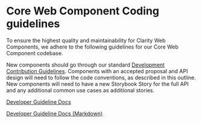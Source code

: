 # Core Web Component Coding guidelines

To ensure the highest quality and maintainability for Clarity Web Components, we
adhere to the following guidelines for our Core Web Component codebase.

New components should go through our standard [Development Contribution Guidelines](./CONTRIBUTING_DEVELOPMENT.md).
Components with an accepted proposal and API design will need to follow the
code conventions, as described in this outline. New components will need to have
a new Storybook Story for the full API and any additional common use
cases as additional stories.

[Developer Guideline Docs](https://clarity.design/storybook/core/?path=/docs/internal-documentation-getting-started--page)

[Developer Guideline Docs (Markdown)](https://github.com/vmware-clarity/core/tree/main/packages/core/docs/development)
